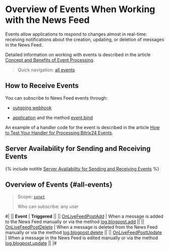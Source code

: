 # Overview of Events When Working with the News Feed

Events allow applications to respond to changes almost in real-time: receiving notifications about the creation, updating, or deletion of messages in the News Feed.

Detailed information on working with events is described in the article [Concept and Benefits of Event Processing](../../events/index.md).

> Quick navigation: [all events](#all-events)

## How to Receive Events

You can subscribe to News Feed events through:

- [outgoing webhook](../../../local-integrations/local-webhooks.md)

- [application](../../../settings/app-installation/index.md) and the method [event.bind](../../events/event-bind.md)

An example of a handler code for the event is described in the article [How to Test Your Handler for Processing Bitrix24 Events](../../events/test-handler.md).

## Server Availability for Sending and Receiving Events

{% include notitle [Server Availability for Sending and Receiving Events](../../../_includes/events-index.md) %}

## Overview of Events {#all-events}

> Scope: [`sonet`](../../scopes/permissions.md)
>
> Who can subscribe: any user

#|
|| **Event** | **Triggered** ||
|| [OnLiveFeedPostAdd](./on-live-feed-post-add.md) | When a message is added to the News Feed manually or via the method [log.blogpost.add](../log-blogpost-add.md) ||
|| [OnLiveFeedPostDelete](./on-live-feed-post-delete.md) | When a message is deleted from the News Feed manually or via the method [log.blogpost.delete](../log-blogpost-delete.md) ||
|| [OnLiveFeedPostUpdate](./on-live-feed-post-update.md) | When a message in the News Feed is edited manually or via the method [log.blogpost.update](../log-blogpost-update.md) ||
|#